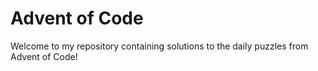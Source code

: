 # Advent of Code

Welcome to my repository containing solutions to the daily puzzles from Advent of Code!  

